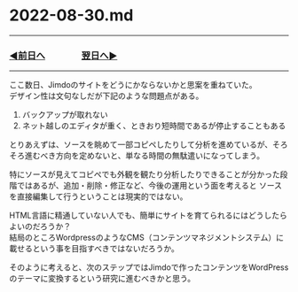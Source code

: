 # 2022-08-30.md
  
---
### [◀️前日へ](https://github.com/yuasys/chatty-journal/blob/main/2022/08/2022-08-29.md)&emsp;&emsp;&emsp;&emsp;[翌日へ▶️](https://github.com/yuasys/chatty-journal/blob/main/2022/08/2022-08-31.md)
---

ここ数日、Jimdoのサイトをどうにかならないかと思案を重ねていた。  
デザイン性は文句なしだが下記のような問題点がある。
<ol>
  <li>バックアップが取れない</li>
  <li>ネット越しのエディタが重く、ときおり短時間であるが停止することもある</li>
</ol>

とりあえずは、ソースを眺めて一部コピペしたりして分析を進めているが、そろそろ進むべき方向を定めないと、単なる時間の無駄遣いになってしまう。　　

特にソースが見えてコピペでも外観を観たり分析したりできることが分かった段階ではあるが、追加・削除・修正など、今後の運用という面を考えると
ソースを直接編集して行うということは現実的ではない。

HTML言語に精通していない人でも、簡単にサイトを育てられるにはどうしたらよいのだろうか？  
結局のところWordpressのようなCMS（コンテンツマネジメントシステム）に載せるという事を目指すべきではないだろうか。

そのように考えると、次のステップではJimdoで作ったコンテンツをWordPressのテーマに変換するという研究に進むべきかと思う。

 
<!--

<img src="../../images/space.png" width="100%" height="150px"/>

<details>
<summary><h2 style="display:inline">テンプレ</h2></summary>
 <h3>タイトル</h3>
 <ol>
  <li>番号付きリスト</li>
  <li></li>
 </ol>
 <ul>
  <li>記号付きリスト</li>
  <li></li>
 </ul>
</details>

-->


